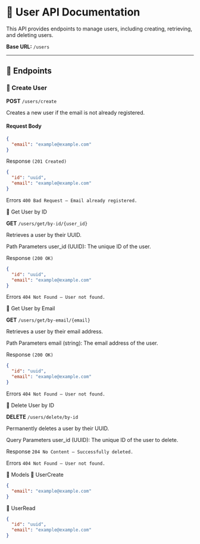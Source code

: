 # 📘 User API Documentation

This API provides endpoints to manage users, including creating, retrieving, and deleting users.

**Base URL:** `/users`

---

## 📌 Endpoints

### 🔹 Create User

**POST** `/users/create`

Creates a new user if the email is not already registered.

#### Request Body

```json
{
  "email": "example@example.com"
}
```
Response `(201 Created)`
```json 
{
  "id": "uuid",
  "email": "example@example.com"
}
```
Errors
`400 Bad Request – Email already registered.`

🔹 Get User by ID

**GET** `/users/get/by-id/{user_id}`

Retrieves a user by their UUID.

Path Parameters
user_id (UUID): The unique ID of the user.

Response `(200 OK)`
```json 
{
  "id": "uuid",
  "email": "example@example.com"
}
```
Errors
`404 Not Found – User not found.`

🔹 Get User by Email

**GET** `/users/get/by-email/{email}`

Retrieves a user by their email address.

Path Parameters
email (string): The email address of the user.

Response `(200 OK)`
```json 
{
  "id": "uuid",
  "email": "example@example.com"
}
```
Errors
`404 Not Found – User not found.`

🔹 Delete User by ID

**DELETE** `/users/delete/by-id`

Permanently deletes a user by their UUID.

Query Parameters
user_id (UUID): The unique ID of the user to delete.

Response
`204 No Content – Successfully deleted.`

Errors
`404 Not Found – User not found.`

🧱 Models
🔸 UserCreate
```json 
{
  "email": "example@example.com"
}
```
🔸 UserRead
```json  
{
  "id": "uuid",
  "email": "example@example.com"
}
```

